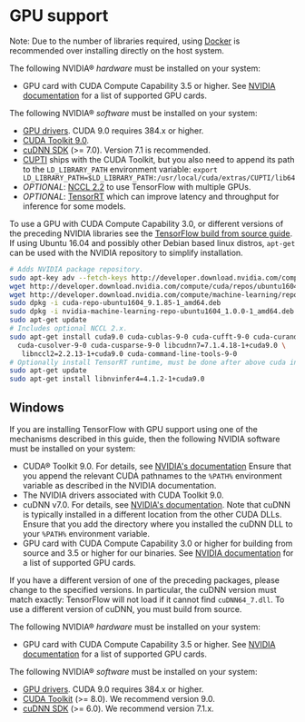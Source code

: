 # GPU support

Note: Due to the number of libraries required, using [Docker](./docker.md)
is recommended over installing directly on the host system.

The following NVIDIA® *hardware* must be installed on your system:

* GPU card with CUDA Compute Capability 3.5 or higher. See
  [NVIDIA documentation](https://developer.nvidia.com/cuda-gpus) for a list of
  supported GPU cards.

The following NVIDIA® <i>software</i> must be installed on your system:

* [GPU drivers](http://nvidia.com/driver). CUDA 9.0 requires 384.x or higher.
* [CUDA Toolkit 9.0](http://nvidia.com/cuda).
* [cuDNN SDK](http://developer.nvidia.com/cudnn) (>= 7.0). Version 7.1 is
  recommended.
* [CUPTI](http://docs.nvidia.com/cuda/cupti/) ships with the CUDA Toolkit, but
  you also need to append its path to the `LD_LIBRARY_PATH` environment
  variable: `export LD_LIBRARY_PATH=$LD_LIBRARY_PATH:/usr/local/cuda/extras/CUPTI/lib64`
* *OPTIONAL*: [NCCL 2.2](https://developer.nvidia.com/nccl) to use TensorFlow
  with multiple GPUs.
* *OPTIONAL*: [TensorRT](http://docs.nvidia.com/deeplearning/sdk/tensorrt-install-guide/index.html)
  which can improve latency and throughput for inference for some models.

To use a GPU with CUDA Compute Capability 3.0, or different versions of the
preceding NVIDIA libraries see the
<a href="./source.md">TensorFlow build from source guide</a>. If using
Ubuntu&nbsp;16.04 and possibly other Debian based linux distros, `apt-get` can be
used with the NVIDIA repository to simplify installation.

```bash
# Adds NVIDIA package repository.
sudo apt-key adv --fetch-keys http://developer.download.nvidia.com/compute/cuda/repos/ubuntu1604/x86_64/7fa2af80.pub
wget http://developer.download.nvidia.com/compute/cuda/repos/ubuntu1604/x86_64/cuda-repo-ubuntu1604_9.1.85-1_amd64.deb
wget http://developer.download.nvidia.com/compute/machine-learning/repos/ubuntu1604/x86_64/nvidia-machine-learning-repo-ubuntu1604_1.0.0-1_amd64.deb
sudo dpkg -i cuda-repo-ubuntu1604_9.1.85-1_amd64.deb
sudo dpkg -i nvidia-machine-learning-repo-ubuntu1604_1.0.0-1_amd64.deb
sudo apt-get update
# Includes optional NCCL 2.x.
sudo apt-get install cuda9.0 cuda-cublas-9-0 cuda-cufft-9-0 cuda-curand-9-0 \
  cuda-cusolver-9-0 cuda-cusparse-9-0 libcudnn7=7.1.4.18-1+cuda9.0 \
   libnccl2=2.2.13-1+cuda9.0 cuda-command-line-tools-9-0
# Optionally install TensorRT runtime, must be done after above cuda install.
sudo apt-get update
sudo apt-get install libnvinfer4=4.1.2-1+cuda9.0
```


## Windows

If you are installing TensorFlow with GPU support using one of the mechanisms
described in this guide, then the following NVIDIA software must be
installed on your system:

* CUDA® Toolkit 9.0. For details, see
  [NVIDIA's documentation](http://docs.nvidia.com/cuda/cuda-installation-guide-microsoft-windows/)
  Ensure that you append the relevant CUDA pathnames to the `%PATH%`
  environment variable as described in the NVIDIA documentation.
* The NVIDIA drivers associated with CUDA Toolkit 9.0.
* cuDNN v7.0. For details, see
  [NVIDIA's documentation](https://developer.nvidia.com/cudnn).
  Note that cuDNN is typically installed in a different location from the
  other CUDA DLLs. Ensure that you add the directory where you installed
  the cuDNN DLL to your `%PATH%` environment variable.
* GPU card with CUDA Compute Capability 3.0 or higher for building
  from source and 3.5 or higher for our binaries. See
  [NVIDIA documentation](https://developer.nvidia.com/cuda-gpus) for a
  list of supported GPU cards.

If you have a different version of one of the preceding packages, please
change to the specified versions.  In particular, the cuDNN version
must match exactly: TensorFlow will not load if it cannot find `cuDNN64_7.dll`.
To use a different version of cuDNN, you must build from source.


<!-- from source_windows -->
The following NVIDIA® _hardware_ must be installed on your system:

* GPU card with CUDA Compute Capability 3.5 or higher. See
  [NVIDIA documentation](https://developer.nvidia.com/cuda-gpus) for a list of
  supported GPU cards.

The following NVIDIA® _software_ must be installed on your system:

* [GPU drivers](http://nvidia.com/driver). CUDA 9.0 requires 384.x or higher.
* [CUDA Toolkit](http://nvidia.com/cuda) (>= 8.0). We recommend version 9.0.
* [cuDNN SDK](http://developer.nvidia.com/cudnn) (>= 6.0). We recommend
  version 7.1.x.
